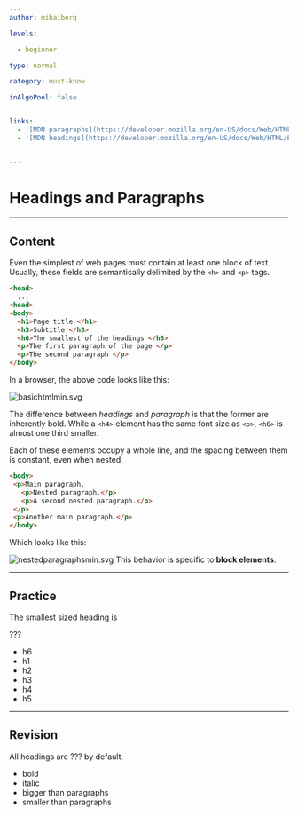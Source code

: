 ```yaml
---
author: mihaiberq

levels:

  - beginner

type: normal

category: must-know

inAlgoPool: false


links:
  - '[MDN paragraphs](https://developer.mozilla.org/en-US/docs/Web/HTML/Element/p){website}'
  - '[MDN headings](https://developer.mozilla.org/en-US/docs/Web/HTML/Element/Heading_Elements){website}'
  

---
```


# Headings and Paragraphs

---
## Content

Even the simplest of web pages must contain at least one block of text. Usually, these fields are semantically delimited by the `<h>` and `<p>` tags.
```html
<head>
  ...
<head>
<body>
  <h1>Page title </h1>
  <h3>Subtitle </h3>
  <h6>The smallest of the headings </h6>
  <p>The first paragraph of the page </p>
  <p>The second paragraph </p>
</body>
```
In a browser, the above code looks like this:

![basichtmlmin.svg](%3Csvg%20height%3D%22auto%22%20width%3D%22100%25%22%20viewBox%3D%220%200%20810%20310%22%20xmlns%3D%22http%3A//www.w3.org/2000/svg%22%20version%3D%221.2%22%20baseProfile%3D%22tiny%22%3E%3Cdesc%3ECreated%20by%20HiQPdf%3C/desc%3E%3Cg%20fill%3D%22none%22%20stroke%3D%22%23000%22%20fill-rule%3D%22evenodd%22%20stroke-linecap%3D%22square%22%20stroke-linejoin%3D%22bevel%22%3E%3Cpath%20fill%3D%22%23fff%22%20stroke%3D%22%23fff%22%20d%3D%22M0%200h810v310H0z%22/%3E%3Ctext%20stroke%3D%22none%22%20x%3D%228%22%20y%3D%2265%22%20font-family%3D%22%27Roboto%27%2Csans-serif%22%20font-size%3D%2255%22%20font-weight%3D%22700%22%20fill%3D%22%23000%22%3EPage%20title%3C/text%3E%3Ctext%20stroke%3D%22none%22%20x%3D%228%22%20y%3D%22118%22%20font-family%3D%22%27Roboto%27%2Csans-serif%22%20font-size%3D%2238%22%20font-weight%3D%22700%22%20fill%3D%22%23000%22%3ESubtitle%3C/text%3E%3Ctext%20stroke%3D%22none%22%20x%3D%228%22%20y%3D%22165%22%20font-family%3D%22%27Roboto%27%2Csans-serif%22%20font-size%3D%2222%22%20font-weight%3D%22700%22%20fill%3D%22%23000%22%3EThe%20smallest%20of%20headings.%3C/text%3E%3Ctext%20stroke%3D%22none%22%20x%3D%228%22%20y%3D%22220%22%20font-family%3D%22%27Roboto%27%2Csans-serif%22%20font-size%3D%2232%22%20font-weight%3D%22400%22%20fill%3D%22%23000%22%3EThe%20first%20paragraph%20of%20the%20page.%3C/text%3E%3Ctext%20stroke%3D%22none%22%20x%3D%228%22%20y%3D%22265%22%20font-family%3D%22%27Roboto%27%2Csans-serif%22%20font-size%3D%2232%22%20font-weight%3D%22400%22%20fill%3D%22%23000%22%3EThe%20second%20paragraph.%3C/text%3E%3C/g%3E%3C/svg%3E)

The difference between *headings* and *paragraph* is that the former are inherently bold. While a `<h4>` element has the same font size as `<p>`, `<h6>` is almost one third smaller.

Each of these elements occupy a whole line, and the spacing between them is constant, even when nested:
```html
<body>
 <p>Main paragraph.
   <p>Nested paragraph.</p>
   <p>A second nested paragraph.</p>
 </p>
 <p>Another main paragraph.</p>
</body>
```
Which looks like this:

![nestedparagraphsmin.svg](%3Csvg%20height%3D%22auto%22%20width%3D%22100%25%22%20viewBox%3D%220%200%20810%20310%22%20xmlns%3D%22http%3A//www.w3.org/2000/svg%22%20version%3D%221.2%22%20baseProfile%3D%22tiny%22%3E%3Cdesc%3ECreated%20by%20HiQPdf%3C/desc%3E%3Cg%20fill%3D%22none%22%20stroke%3D%22none%22%20fill-rule%3D%22evenodd%22%20stroke-linecap%3D%22square%22%20stroke-linejoin%3D%22bevel%22%3E%3Cpath%20fill%3D%22%23fff%22%20d%3D%22M0%200h810v250H0z%22/%3E%3Ctext%20x%3D%2220%22%20y%3D%2235%22%20font-family%3D%22%27Roboto%27%2C%20sans-serif%22%20font-size%3D%2232%22%20font-weight%3D%22400%22%20fill%3D%22%23000%22%3EMain%20paragraph.%3C/text%3E%3Ctext%20x%3D%2220%22%20y%3D%2283%22%20font-family%3D%22%27Roboto%27%2C%20sans-serif%22%20font-size%3D%2232%22%20font-weight%3D%22400%22%20fill%3D%22%23000%22%3ENested%20paragraph.%3C/text%3E%3Ctext%20x%3D%2220%22%20y%3D%22133%22%20font-family%3D%22%27Roboto%27%2C%20sans-serif%22%20font-size%3D%2232%22%20font-weight%3D%22400%22%20fill%3D%22%23000%22%3EA%20second%20nested%20paragraph.%3C/text%3E%3Ctext%20x%3D%2220%22%20y%3D%22179%22%20font-family%3D%22%27Roboto%27%2C%20sans-serif%22%20font-size%3D%2232%22%20font-weight%3D%22400%22%20fill%3D%22%23000%22%3EAnother%20main%20paragraph.%3C/text%3E%3C/g%3E%3C/svg%3E)
This behavior is specific to **block elements**.

---
## Practice

The smallest sized heading is

???

* h6
* h1
* h2
* h3
* h4
* h5

---
## Revision

All headings are ??? by default.


* bold
* italic
* bigger than paragraphs
* smaller than paragraphs

